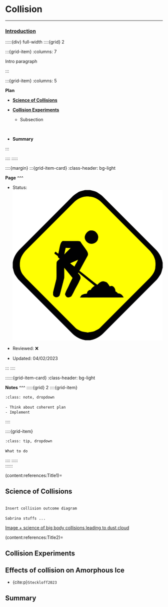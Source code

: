 # Collision

***

<h3> <strong> <u>  Introduction </u></strong> </h3>

:::::{div} full-width
::::{grid} 2

:::{grid-item}
:columns: 7

Intro paragraph

:::

:::{grid-item}
:columns: 5

**Plan**

- [**Science of Collisions**](content:references:Title1) 

- [**Collision Experiments**](content:references:Title1) 
    - Subsection

<br>

- **Summary**

:::

::::
:::::

::::{margin}
:::{grid-item-card}
:class-header: bg-light

**Page**
^^^

- Status: ![flag alt >](../../Docs/Svg_icons/Under_construction.svg)
  
- Reviewed: &#x274C;
       
- Updated: 04/02/2023
   
:::
::::



::::::{grid-item-card}
:class-header: bg-light

**Notes**
^^^
:::::{grid} 2
::::{grid-item}

```{admonition} To Do
:class: note, dropdown

- Think about coherent plan
- Implement

```

::::

::::{grid-item}

```{admonition} Colaboration
:class: tip, dropdown

What to do

```
::::
:::::  
::::::

(content:references:Title1)=
## Science of Collisions

```{note}

Insert collision outcome diagram 

Sabrina stuffs ...

```


[Image + science of big body collisions leading to dust cloud](https://hubblesite.org/contents/media/images/2020/09/4625-Image?itemsPerPage=100&page=3&filterUUID=5a370ecc-f605-44dd-8096-125e4e623945)


(content:references:Title2)=
## Collision Experiments


## Effects of collision on Amorphous Ice

- {cite:p}`Steckloff2023`

## Summary